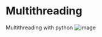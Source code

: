# Multithreading
Multithreading with python 
![image](https://user-images.githubusercontent.com/43824365/122232463-8aee2080-cebb-11eb-83e8-ed91d989d33b.png)
